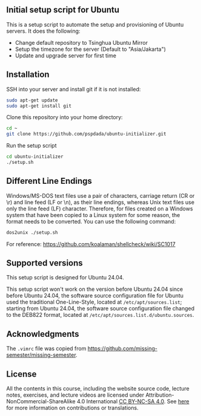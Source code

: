 ## Initial setup script for Ubuntu

This is a setup script to automate the setup and provisioning of Ubuntu servers. It does the following:

- Change default repository to Tsinghua Ubuntu Mirror
- Setup the timezone for the server (Default to "Asia/Jakarta")
- Update and upgrade server for first time

## Installation

SSH into your server and install git if it is not installed:

```bash
sudo apt-get update
sudo apt-get install git
```

Clone this repository into your home directory:

```bash
cd ~
git clone https://github.com/pspdada/ubuntu-initializer.git
```

Run the setup script

```bash
cd ubuntu-initializer
./setup.sh
```

## Different Line Endings

Windows/MS-DOS text files use a pair of characters, carriage return (CR or \r) and line feed (LF or \n), as their line endings, whereas Unix text files use only the line feed (LF) character. Therefore, for files created on a Windows system that have been copied to a Linux system for some reason, the format needs to be converted. You can use the following command:

```bash
dos2unix ./setup.sh
```

For reference: https://github.com/koalaman/shellcheck/wiki/SC1017

## Supported versions

This setup script is designed for Ubuntu 24.04.

This setup script won't work on the version before Ubuntu 24.04 since before Ubuntu 24.04, the software source configuration file for Ubuntu used the traditional One-Line-Style, located at `/etc/apt/sources.list`; starting from Ubuntu 24.04, the software source configuration file changed to the DEB822 format, located at `/etc/apt/sources.list.d/ubuntu.sources`.

## Acknowledgments

The `.vimrc` file was copied from https://github.com/missing-semester/missing-semester.

## License

All the contents in this course, including the website source code, lecture notes, exercises, and lecture videos are licensed under Attribution-NonCommercial-ShareAlike 4.0 International [CC BY-NC-SA 4.0](https://creativecommons.org/licenses/by-nc-sa/4.0/). See [here](https://missing.csail.mit.edu/license) for more information on contributions or translations.
